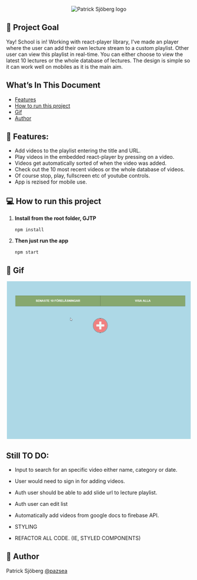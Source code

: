<p align="center">
<img src="pazlogo.png" alt="Patrick Sjöberg logo" width="350"/>
</p>


## 🚩 Project Goal

Yay! School is in!
Working with react-player library, I've made an player where the user can add their own lecture stream to a custom playlist.
Other user can view this playlist in real-time. You can either choose to view the latest 10 lectures or the whole database of lectures.
The design is simple so it can work well on mobiles as it is the main aim.



## What’s In This Document

- [Features](#-features)
- [How to run this project](#-how-to-run-this-project)
- [Gif](#-gif)
- [Author](#-author)


## 🔔 Features:

  * Add videos to the playlist entering the title and URL.
  * Play videos in the embedded react-player by pressing on a video.
  * Videos get automatically sorted of when the video was added.
  * Check out the 10 most recent videos or the whole database of videos.
  * Of course stop, play, fullscreen etc of youtube controls.
  * App is rezised for mobile use. 
  

## 💻 How to run this project
1. **Install from the root folder, GJTP**

   ```shell
   npm install

   ```
2. **Then just run the app**
  
   ```shell
   npm start

   ```

## 💾 Gif
  
  <p align="center">
<img src="/src/images/schoolplayer.gif" alt="schoolPlayer" width="500"/>
</p>

 
## Still TO DO:

 * Input to search for an specific video either name, category or date.
 * User would need to sign in for adding videos.
 * Auth user should be able to add slide url to lecture playlist.
 * Auth user can edit list
 * Automatically add videos from google docs to firebase API.

 * STYLING
 * REFACTOR ALL CODE. (IE, STYLED COMPONENTS)
 
 
 ## 📓 Author
Patrick Sjöberg <a href="https://github.com/pazsea">@pazsea</a> 
